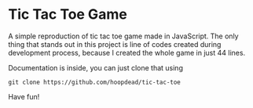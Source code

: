 # Tic Tac Toe Game

A simple reproduction of tic tac toe game made in JavaScript. The only thing that stands out in this project is line of codes created during development process, because I created the whole game in just 44 lines.

Documentation is inside, you can just clone that using 
```git
git clone https://github.com/hoopdead/tic-tac-toe
```

Have fun!